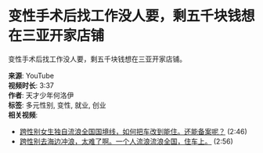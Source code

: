 # 变性手术后找工作没人要，剩五千块钱想在三亚开家店铺

变性手术后找工作没人要，剩五千块钱想在三亚开家店铺。

**来源**: YouTube  
**视频时长**: 3:37  
**作者**: 天才少年何洛伊  
**标签**: 多元性别, 变性, 就业, 创业  
**相关视频**:
- [跨性别女生独自流浪全国国境线，如何把车改到能住。还能备案呢？](https://www.youtube.com/watch?v=j1aR6ikR1-g) (2:46)
- [跨性别去海边冲浪，太难了啊。一个人流浪流浪全国，住车上。](https://www.youtube.com/watch?v=fIXb48Tpm6M) (2:56)